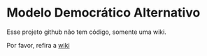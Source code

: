 Modelo Democrático Alternativo
===========================

Esse projeto github não tem código, somente uma wiki.

Por favor, refira a [wiki](https://github.com/mvallebr/ModeloDemocraticoAlternativo/wiki/Modelo-Democr%C3%A1tico-Alternativo)
